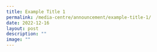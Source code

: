 ```yaml
---
title: Example Title 1
permalink: /media-centre/announcement/example-title-1/
date: 2022-12-16
layout: post
description: ""
image: ""
---
```

